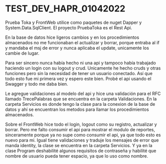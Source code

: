 # TEST_DEV_HAPR_01042022
Prueba Toka y FrontWeb utilice como paquetes de nuget Dapper y System.Data.SqlClient. El proyecto PruebaToka es el Rest Api.

En la base de datos hice ligeros cambios y en los procedimientos almacenados no me funcionaban el actualizar y borrar, porque entraba al if
y mandaba el msj de error y nunca aplicaba el update, unicamente los cambie de lugar.

Para ser sincero nunca había hecho ni una api y tampoco había trabajado haciendo un login con su logout y crud. 
Unicamente he hecho cruds y otras funciones pero sin la necesidad de tener un usuario conectado. 
Así que todo esto fue mi primera vez y espero este bien. Probé el api usando el Swagger y todo me daba bien.

Le agregue validaciones al modelo del api y hice una validación para el RFC llamado TrecePalabras que se encuentra en la carpeta Validaciones. 
En la carpeta Servicios es donde tengo la clase para la conexion de la base de datos y ahí se encuentran los metodos para llamar los procedimientos almacenados.

Sobre el FrontWeb hice todo el login, logout como su registro, actualizar y borrar. Pero me falto consumir el api para mostrar el modulo de reportes, 
sinceramente porque ya no supe como consumir el api, ya que todo esto es nuevo para mi. Igual tiene validaciones y traduje los mensajes de error que manda identity,
la clase se encuentra en la carpeta Servicios. Y ya en la clase Program deshabilité algunos requisitos de contraseña y 
habilité que nombre de usuario pueda tener espacio, ya que lo uso como nombre.

